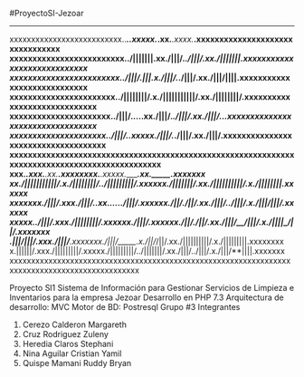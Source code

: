 
#ProyectoSI-Jezoar
_______________________________________________________________________________   
xxxxxxxxxxxxxxxxxxxxxxxxxx.._____..xxxxx.___.xx.___.xxxx._____.xxxxxxxxxxxxxxxxxxxxxxxxxxxxxxxx
xxxxxxxxxxxxxxxxxxxxxxxxx../|||||||\.xx./|||/.*./|||/.xx./|||||||\.xxxxxxxxxxxxxxxxxxxxxxxxxxxx
xxxxxxxxxxxxxxxxxxxxxxxx../|||/.\|||.x./|||/.*./|||/.xx./|||/\||||.xxxxxxxxxxxxxxxxxxxxxxxxxxxx
xxxxxxxxxxxxxxxxxxxxxxx../||||||||/.x./|||||||||||/.xx./||||||||/.xxxxxxxxxxxxxxxxxxxxxxxxxxxxx
xxxxxxxxxxxxxxxxxxxxxx../|||/.....xx./|||/.*./|||/.xx./|||/...xxxxxxxxxxxxxxxxxxxxxxxxxxxxxxxxx
xxxxxxxxxxxxxxxxxxxxx../|||/..xxxxx./|||/.*./|||/.xx./|||/.xxxxxxxxxxxxxxxxxxxxxxxxxxxxxxxxxxxx
xxxxxxxxxxxxxxxxxxxxxxxxxxxxxxxxxxxxxxxxxxxxxxxxxxxxxxxxxxxxxxxxxxxxxxxxxxxxxxxxxxxxxxxxxxxxxxx
xxx.___________.xxx.________.xx._________.xxxxxxxx._______.xxxxx.__________.xx.________.xxxxxxx
xx./|||||||||||/.x./||||||||/../|||||||||/.xxxxxx./|||||||/.xx./||||||||||/.x./||||||||\.xxxxxx
xxxxxxx./|||/.xxx./|||/___..xx....../|||/.xxxxxx./||/./||/.xx./|||/../|||/.x./|||/_\|||/.xxxxxx
xxxxx../|||/.xxx./||||||||/.xxxxxx./|||/.xxxxxx./||/./||/.xx./|||/__/|||/.x./||||\_/||/.xxxxxxx
.\|||\/|||/.xxx./|||/____.xxxxxxx./|||/_____.x./||/_/||/.xx./||||||||||/.x./|||||||||\.xxxxxxxx
x.\||||||/.xxx./|||||||||/.xxxxx./|||||||||/../|||||||/.xx./|||/../|||/.x./|||/**\||||\.xxxxxxx
xxxxxxxxxxxxxxxxxxxxxxxxxxxxxxxxxxxxxxxxxxxxxxxxxxxxxxxxxxxxxxxxxxxxxxxxxxxxxxxxxxxxxxxxxxxxxxx
  
Proyecto SI1 Sistema de Información para Gestionar Servicios de Limpieza e Inventarios para la empresa Jezoar
Desarrollo en PHP 7.3 
Arquitectura de desarrollo: MVC
Motor de BD: Postresql
Grupo #3
Integrantes 
1. Cerezo Calderon Margareth
2. Cruz Rodriguez Zuleny
3. Heredia Claros Stephani
4. Nina Aguilar Cristian Yamil
5. Quispe Mamani Ruddy Bryan
